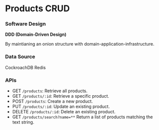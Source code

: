 # Products CRUD

### Software Design
**DDD (Domain-Driven Design)** 

By maintianing an onion structure with domain-application-infrastructure. 

### Data Source
CockroachDB
Redis 

### APIs
* GET `/products`: Retrieve all products.
* GET `/products/:id`: Retrieve a specific product.
* POST `/products`: Create a new product.
* PUT `/products/:id`: Update an existing product.
* DELETE `/products/:id`: Delete an existing product.
* GET `/products/search?name=**` Return a list of products matching the text string.

